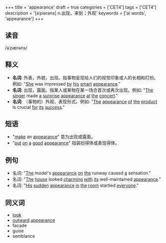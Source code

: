 +++
title = 'appearance'
draft = true
categories = ['CET4']
tags = ['CET4']
description = '[əˈpiərəns] n.出现，来到；外观'
keywords = ['ai words', 'appearance']
+++

## 读音
/əˈpærəns/

## 释义
- **名词**: 外表，外貌，出现。指事物呈现给人们的视觉印象或人的长相和打扮。例如: "[She](/post/she/) was impressed [by](/post/by/) [his](/post/his/) [smart](/post/smart/) [appearance](/post/appearance/)."
- **名词**: 出现，露面。指某人或某物在某一场合首次或再次出现。例如: "[The](/post/the/) [singer](/post/singer/) made [a](/post/a/) [surprise](/post/surprise/) [appearance](/post/appearance/) [at](/post/at/) [the](/post/the/) [concert](/post/concert/)."
- **名词**: （事物的）外观，表现形式。例如: "[The](/post/the/) [appearance](/post/appearance/) [of](/post/of/) [the](/post/the/) [product](/post/product/) is crucial [for](/post/for/) [its](/post/its/) [success](/post/success/)."

## 短语
- "[make](/post/make/) an [appearance](/post/appearance/)" 意为出现或露面。
- "[put](/post/put/) [on](/post/on/) [a](/post/a/) [good](/post/good/) [appearance](/post/appearance/)" 指装扮得体或表现得体。

## 例句
- 名词: "[The](/post/the/) model's [appearance](/post/appearance/) [on](/post/on/) [the](/post/the/) runway caused [a](/post/a/) sensation."
- 名词: "[The](/post/the/) [house](/post/house/) looked [charming](/post/charming/) [with](/post/with/) [its](/post/its/) well-maintained [appearance](/post/appearance/)."
- 名词: "[His](/post/his/) [sudden](/post/sudden/) [appearance](/post/appearance/) [in](/post/in/) [the](/post/the/) [room](/post/room/) startled [everyone](/post/everyone/)."

## 同义词
- [look](/post/look/)
- [outward](/post/outward/) [appearance](/post/appearance/)
- facade
- guise
- semblance
